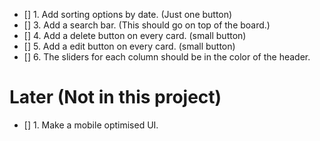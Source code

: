 - [] 1. Add sorting options by date. (Just one button)
- [] 3. Add a search bar. (This should go on top of the board.)
- [] 4. Add a delete button on every card. (small button)
- [] 5. Add a edit button on every card. (small button)
- [] 6. The sliders for each column should be in the color of the header.

# Later (Not in this project)
- [] 1. Make a mobile optimised UI.